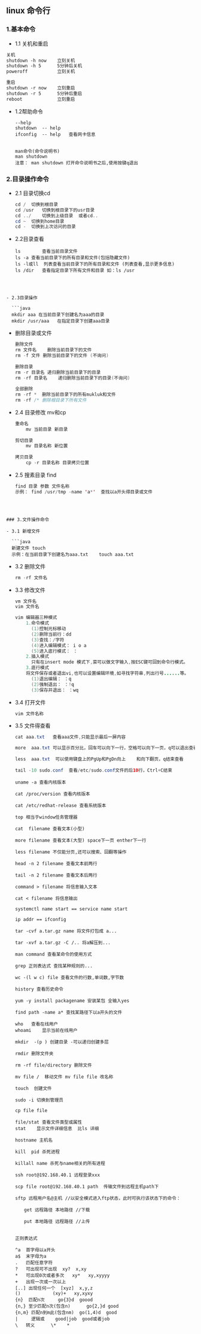 ## 								linux 命令行

### 1.基本命令

- 1.1  关机和重启

```xml
关机
shutdown -h now    立刻关机
shutdown -h 5	   5分钟后关机
poweroff           立刻关机

重启
shutdown -r now    立刻重启
shutdown -r 5	   5分钟后重启
reboot			   立刻重启

```

- 1.2帮助命令

  ```
  --help    
  shutdown  -- help
  ifconfig  -- help   查看网卡信息
  
  
  man命令(命令说明书)
  man shutdown 
  注意： man shutdown 打开命令说明书之后,使用按键q退出
  ```

### 2.目录操作命令

- 2.1 目录切换cd

  ```java
  cd /	切换到根目录
  cd /usr	切换到根目录下的usr目录
  cd ../	切换到上级目录  或者cd..
  cd ~	切换到home目录
  cd -	切换到上次访问的目录
  ```

- 2.2目录查看

  ```
  ls		查看当前目录文件
  ls -a	查看当前目录下的所有目录和文件(包括隐藏文件)
  ls -l或ll  列表查看当前目录下的所有目录和文件 (列表查看,显示更多信息)
  ls /dir	查看指定目录下所有文件和目录 如：ls /usr
  ```
```
  
  

- 2.3目录操作

  ```java
  mkdir aaa	在当前目录下创建名为aaa的目录
  mkdir /usr/aaa   在指定目录下创建aaa目录
```

- 删除目录或文件

  ```java
  删除文件
  rm 文件名	删除当前目录下的文件
  rm -f 文件 删除当前目录下的文件 (不询问)  	
     
  删除目录
  rm -r 目录名	递归删除当前目录下的目录
  rm -rf 目录名	递归删除当前目录下的目录(不询问)    
      
  全部删除
  rm -rf *  删除当前目录下的所有mukluk和文件   
  rm -rf /* 删除根目录下所有文件 
  ```

- 2.4 目录修改 mv和cp

  ```java
  重命名
      mv 当前目录 新目录
      
  剪切目录
      mv 目录名称 新位置
      
  拷贝目录
      cp -r 目录名称 目录拷贝位置
  ```

- 2.5 搜素目录 find

  ```java
  find 目录 参数 文件名称
  示例： find /usr/tmp -name 'a*'  查找以a开头得目录或文件   
  ```
```
  
  

### 3.文件操作命令

- 3.1 新增文件

  ```java
  新建文件 touch
  示例：在当前目录下创建名为aaa.txt    touch aaa.txt    
```

- 3.2 删除文件

  ```java
  rm -rf 文件名
  ```

- 3.3 修改文件

  ```java
  vm 文件名
  vim 文件名
  
  vim 编辑器三种模式
      1.命令模式
      	(1)控制光标移动
      	(2)删除当前行：dd
      	(3)查找：/字符
      	(4)进入编辑模式： i o a
      	(5)进入底行模式： ：
      2.插入模式
      	只有在insert mode 模式下,菜可以做文字输入,按ESC键可回到命令行模式。
      3.底行模式
      将文件保存或者退出vi,也可以设置编辑环境,如寻找字符串,列出行号......等。
      	(1)退出编辑： ：q
      	(2)强制退出： ：!q
      	(3)保存并退出： ：wq
  ```

- 3.4 打开文件

  ```java
  vim 文件名称
  ```

- 3.5 文件得查看

  ```java
  cat aaa.txt   查看aaa文件,只能显示最后一屏内容
  
  more  aaa.txt 可以显示百分比，回车可以向下一行，空格可以向下一页，q可以退出查看
      
  less  aaa.txt  可以使用键盘上的PgUp和PgDn向上    和向下翻页，q结束查看
      
  tail -10 sudo.conf  查看/etc/sudo.conf文件的后10行，Ctrl+C结束      
  ```

  ```
  uname -a 查看内核版本
  
  cat /proc/version 查看内核版本
  
  cat /etc/redhat-release 查看系统版本
  
  top 相当于window任务管理器
  
  cat  filename 查看文本(小型)
  
  more filename 查看文本(大型) space下一页 enther下一行 
  
  less filename 不仅能分页,还可以搜索、回翻等操作
  
  head -n 2 filename 查看文本前两行
  
  tail -n 2 filename 查看文本后两行
  
  command > filename 将信息输入文本
  
  cat < filename 将信息输出
  
  systemctl name start == service name start
  
  ip addr == ifconfig
  
  tar -cvf a.tar.gz name 将文件打包成 a...
  
  tar -xvf a.tar.gz -C /.. 将a解压到...
  
  man command 查看某命令的使用方式
  
  grep 正则表达式 查找某种规则的...
  
  wc -(l w c) file 查看文件的行数,单词数,字节数
  
  history 查看历史命令
  
  yum -y install packagename 安装某包 全输入yes
  
  find path -name a* 查找某路径下以a开头的文件
  
  who 	查看在线用户
  whoami    显示当前在线用户
  
  mkdir  -(p ) 创建目录 -可以递归创建多层
  
  rmdir 删除文件夹
  
  rm -rf file/directory 删除文件 
  
  mv file /  移动文件 mv file file 改名称
  
  touch  创建文件
  
  sudo -i 切换到管理员
  
  cp file file 
  
  file/stat 查看文件类型或属性
  stat 	  显示文件详细信息  比ls 详细
  
  hostname 主机名
  
  kill  pid 杀死进程
  
  killall name 杀死与name相关的所有进程
  
  ssh root@192.168.40.1 远程登录xxx
  
  scp file root@192.168.40.1 path  传输文件到远程主机path下
  
  sftp 远程用户名@主机 //以安全模式进入ftp状态，此时可执行该状态下的命令： 
  
  　　get 远程路径 本地路径 //下载 
  
  　　put 本地路径 远程路径 //上传 
  
  
  ```
  
  
  
  ```
  正则表达式
  
  ^a  首字母以a开头
  a$  末字母为a
  .   匹配任意字符
  ?   可出现可不出现  xy?  x,xy
  *   可出现0次或者多次   xy*   xy,xyyyy  
  +   出现一次或一次以上
  [..] 出现任何一个  [xyz]  x,y,z
  ()  			(xy)+   xy,xyxy
  {n}  匹配n次		go{3}d  goood
  {n,} 至少匹配n次(包含n)  	go{2,}d good
  {n,m} 匹配n到m此(包含nm)  go(1,4)d  good
  |     逻辑或    good|job  good或者job
  \	  转义      \*    *
  
  ```
  
  













































